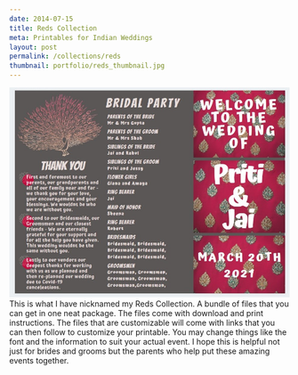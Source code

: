 ```yaml
---
date: 2014-07-15
title: Reds Collection
meta: Printables for Indian Weddings
layout: post
permalink: /collections/reds
thumbnail: portfolio/reds_thumbnail.jpg
---
```


<span class="image featured"><img src="/images/portfolio/reds.jpg" alt=""></span>
This is what I have nicknamed my Reds Collection. A bundle of files that you can get in one neat package. The files come with download and print instructions. The files that are customizable will come with links that you can then follow to customize your printable. You may change things like the font and the information to suit your actual event. I hope this is helpful not just for brides and grooms but the parents who help put these amazing events together.